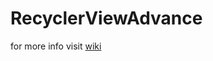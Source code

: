 # RecyclerViewAdvance
for more info visit [wiki](https://github.com/ZhangQinglian/RecyclerViewAdvance/wiki)
